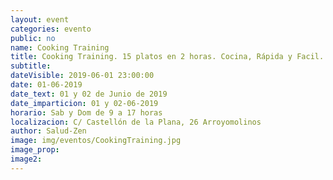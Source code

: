 ```yaml
---
layout: event
categories: evento
public: no
name: Cooking Training
title: Cooking Training. 15 platos en 2 horas. Cocina, Rápida y Facil. Cocina Sana para llevar. Formas de ahorrar tiempo en la cocina. Embotados. Cocina Angélica. Preparados para varios dias.
subtitle:
dateVisible: 2019-06-01 23:00:00
date: 01-06-2019
date_text: 01 y 02 de Junio de 2019
date_imparticion: 01 y 02-06-2019
horario: Sab y Dom de 9 a 17 horas
localizacion: C/ Castellón de la Plana, 26 Arroyomolinos
author: Salud-Zen
image: img/eventos/CookingTraining.jpg
image_prop:
image2:
---
```


